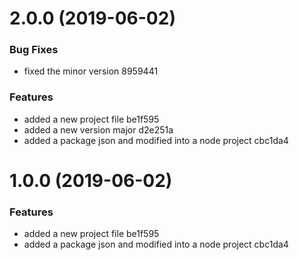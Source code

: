 # 2.0.0 (2019-06-02)


### Bug Fixes

* fixed the minor version 8959441


### Features

* added a new project file be1f595
* added a new version major d2e251a
* added a package json and modified into a node project cbc1da4



# 1.0.0 (2019-06-02)


### Features

* added a new project file be1f595
* added a package json and modified into a node project cbc1da4



